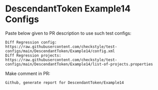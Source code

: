 # DescendantToken Example14 Configs
Paste below given to PR description to use such test configs:
```
Diff Regression config: https://raw.githubusercontent.com/checkstyle/test-configs/main/DescendantToken/Example14/config.xml
Diff Regression projects: https://raw.githubusercontent.com/checkstyle/test-configs/main/DescendantToken/Example14/list-of-projects.properties
```
Make comment in PR:
```
Github, generate report for DescendantToken/Example14
```
